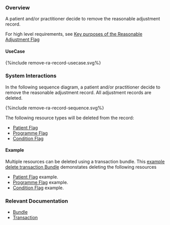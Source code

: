 ### Overview

A patient and/or practitioner decide to remove the reasonable adjustment record.

For high level requirements, see [Key purposes of the Reasonable Adjustment Flag](index.html#ra-key-purposes)   
 

#### UseCase

<div style="text-align: left;">

  {%include remove-ra-record-usecase.svg%}

</div>

### System Interactions

In the following sequence diagram, a patient and/or practitioner decide to remove the reasonable adjustment record. All adjustment records are deleted.

<div style="text-align: left;">

  {%include remove-ra-record-sequence.svg%}

</div>

The following resource types will be deleted from the record:

* [Patient Flag](StructureDefinition-PatientFlag.html)  
* [Programme Flag](StructureDefinition-ProgrammeFlag.html)  
* [Condition Flag](StructureDefinition-FlagCondition.html) 

#### Example

Multiple resources can be deleted using a transaction bundle.  This [example delete transaction Bundle](Bundle-RemoveRARecordExample.html) demonstates deleting the following resources

* [Patient Flag](Flag-RAPatientFlagExample1.html) example.  
* [Programme Flag](Flag-RAFlagExample1.html) example.  
* [Condition Flag](Condition-RAConditionExample1.html) example.  

### Relevant Documentation

* [Bundle](https://hl7.org/fhir/r4/bundle.html)  
* [Transaction](https://hl7.org/fhir/r4/http.html#transaction)  